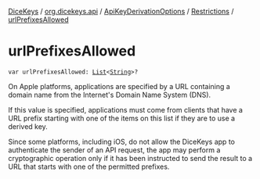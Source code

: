 [DiceKeys](../../../index.md) / [org.dicekeys.api](../../index.md) / [ApiKeyDerivationOptions](../index.md) / [Restrictions](index.md) / [urlPrefixesAllowed](./url-prefixes-allowed.md)

# urlPrefixesAllowed

`var urlPrefixesAllowed: `[`List`](https://kotlinlang.org/api/latest/jvm/stdlib/kotlin.collections/-list/index.html)`<`[`String`](https://kotlinlang.org/api/latest/jvm/stdlib/kotlin/-string/index.html)`>?`

On Apple platforms, applications are specified by a URL containing a domain name
from the Internet's Domain Name System (DNS).

If this value is specified, applications must come from clients that have a URL prefix
starting with one of the items on this list if they are to use a derived key.

Since some platforms, including iOS, do not allow the DiceKeys app to authenticate
the sender of an API request, the app may perform a cryptographic operation
only if it has been instructed to send the result to a URL that starts with
one of the permitted prefixes.

